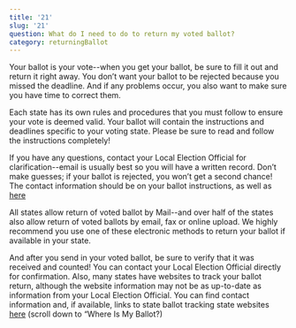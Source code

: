 ```yaml
---
title: '21'
slug: '21'
question: What do I need to do to return my voted ballot?
category: returningBallot
---
```

Your ballot is your vote--when you get your ballot, be sure to fill it out and return it right away. You don’t want your ballot to be rejected because you missed the deadline. And if any problems occur, you also want to make sure you have time to correct them.

Each state has its own rules and procedures that you must follow to ensure your vote is deemed valid. Your ballot will contain the instructions and deadlines specific to your voting state. Please be sure to read and follow the instructions completely! 

If you have any questions, contact your Local Election Official for clarification--email is usually best so you will have a written record. Don’t make guesses; if your ballot is rejected, you won’t get a second chance! The contact information should be on your ballot instructions, as well as [here](/states)

All states allow return of voted ballot by Mail--and over half of the states also allow return of voted ballots by email, fax or online upload. We highly recommend you use one of these electronic methods to return your ballot if available in your state. 

And after you send in your voted ballot, be sure to verify that it was received and counted! You can contact your Local Election Official directly for confirmation. Also, many states have websites to track your ballot return, although the website information may not be as up-to-date as information from your Local Election Official. You can find contact information and, if available, links to state ballot tracking state websites [here](/states) (scroll down to  “Where Is My Ballot?)


